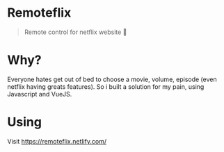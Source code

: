 # Remoteflix
> Remote control for netflix website 🍿

# Why?
Everyone hates get out of bed to choose a movie, volume, episode (even netflix having greats features). So i built a solution for my pain, using Javascript and VueJS.

# Using
Visit https://remoteflix.netlify.com/
